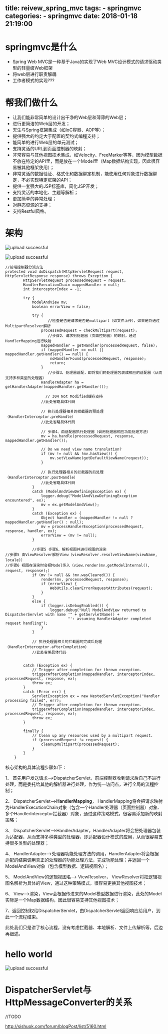title: reivew_spring_mvc
tags: 
    - springmvc
categories: 
    - springmvc
date: 2018-01-18 21:19:00
---
# springmvc是什么
- Spring Web MVC是一种基于Java的实现了Web MVC设计模式的请求驱动类型的轻量级Web框架
- 将web层进行职责解耦
- 工作者模式的实现???
# 帮我们做什么
- 让我们能非常简单的设计出干净的Web层和薄薄的Web层；
- 进行更简洁的Web层的开发；
- 天生与Spring框架集成（如IoC容器、AOP等）；
- 提供强大的约定大于配置的契约式编程支持；
- 能简单的进行Web层的单元测试；
- 支持灵活的URL到页面控制器的映射；
- 非常容易与其他视图技术集成，如Velocity、FreeMarker等等，因为模型数据不放在特定的API里，而是放在一个Model里（Map数据结构实现，因此很容易被其他框架使用）；
- 非常灵活的数据验证、格式化和数据绑定机制，能使用任何对象进行数据绑定，不必实现特定框架的API；
- 提供一套强大的JSP标签库，简化JSP开发；
- 支持灵活的本地化、主题等解析；
- 更加简单的异常处理；
- 对静态资源的支持；
- 支持Restful风格。

# 架构

![upload successful](/images/pasted-28.png)

![upload successful](/images/pasted-29.png)

```
//前端控制器分派方法  
protected void doDispatch(HttpServletRequest request, HttpServletResponse response) throws Exception {  
        HttpServletRequest processedRequest = request;  
        HandlerExecutionChain mappedHandler = null;  
        int interceptorIndex = -1;  
  
        try {  
            ModelAndView mv;  
            boolean errorView = false;  
  
            try {  
                   //检查是否是请求是否是multipart（如文件上传），如果是将通过MultipartResolver解析  
                processedRequest = checkMultipart(request);  
                   //步骤2、请求到处理器（页面控制器）的映射，通过HandlerMapping进行映射  
                mappedHandler = getHandler(processedRequest, false);  
                if (mappedHandler == null || mappedHandler.getHandler() == null) {  
                    noHandlerFound(processedRequest, response);  
                    return;  
                }  
                   //步骤3、处理器适配，即将我们的处理器包装成相应的适配器（从而支持多种类型的处理器）  
                HandlerAdapter ha = getHandlerAdapter(mappedHandler.getHandler());  
  
                  // 304 Not Modified缓存支持  
                //此处省略具体代码  
  
                // 执行处理器相关的拦截器的预处理（HandlerInterceptor.preHandle）  
                //此处省略具体代码  
  
                // 步骤4、由适配器执行处理器（调用处理器相应功能处理方法）  
                mv = ha.handle(processedRequest, response, mappedHandler.getHandler());  
  
                // Do we need view name translation?  
                if (mv != null && !mv.hasView()) {  
                    mv.setViewName(getDefaultViewName(request));  
                }  
  
                // 执行处理器相关的拦截器的后处理（HandlerInterceptor.postHandle）  
                //此处省略具体代码  
            }  
            catch (ModelAndViewDefiningException ex) {  
                logger.debug("ModelAndViewDefiningException encountered", ex);  
                mv = ex.getModelAndView();  
            }  
            catch (Exception ex) {  
                Object handler = (mappedHandler != null ? mappedHandler.getHandler() : null);  
                mv = processHandlerException(processedRequest, response, handler, ex);  
                errorView = (mv != null);  
            }  
  
            //步骤5 步骤6、解析视图并进行视图的渲染  
//步骤5 由ViewResolver解析View（viewResolver.resolveViewName(viewName, locale)）  
//步骤6 视图在渲染时会把Model传入（view.render(mv.getModelInternal(), request, response);）  
            if (mv != null && !mv.wasCleared()) {  
                render(mv, processedRequest, response);  
                if (errorView) {  
                    WebUtils.clearErrorRequestAttributes(request);  
                }  
            }  
            else {  
                if (logger.isDebugEnabled()) {  
                    logger.debug("Null ModelAndView returned to DispatcherServlet with name '" + getServletName() +  
                            "': assuming HandlerAdapter completed request handling");  
                }  
            }  
  
            // 执行处理器相关的拦截器的完成后处理（HandlerInterceptor.afterCompletion）  
            //此处省略具体代码  
  
  
        catch (Exception ex) {  
            // Trigger after-completion for thrown exception.  
            triggerAfterCompletion(mappedHandler, interceptorIndex, processedRequest, response, ex);  
            throw ex;  
        }  
        catch (Error err) {  
            ServletException ex = new NestedServletException("Handler processing failed", err);  
            // Trigger after-completion for thrown exception.  
            triggerAfterCompletion(mappedHandler, interceptorIndex, processedRequest, response, ex);  
            throw ex;  
        }  
  
        finally {  
            // Clean up any resources used by a multipart request.  
            if (processedRequest != request) {  
                cleanupMultipart(processedRequest);  
            }  
        }  
    }  
```


核心架构的具体流程步骤如下：

1、  首先用户发送请求——>DispatcherServlet，前端控制器收到请求后自己不进行处理，而是委托给其他的解析器进行处理，作为统一访问点，进行全局的流程控制；

2、  DispatcherServlet——><b>HandlerMapping</b>， HandlerMapping将会把请求映射为HandlerExecutionChain对象（包含一个Handler处理器（页面控制器）对象、多个HandlerInterceptor拦截器）对象，通过这种策略模式，很容易添加新的映射策略；

3、  DispatcherServlet——>HandlerAdapter，HandlerAdapter将会把处理器包装为适配器，从而支持多种类型的处理器，即适配器设计模式的应用，从而很容易支持很多类型的处理器；

4、  HandlerAdapter——>处理器功能处理方法的调用，HandlerAdapter将会根据适配的结果调用真正的处理器的功能处理方法，完成功能处理；并返回一个ModelAndView对象（包含模型数据、逻辑视图名）；

5、  ModelAndView的逻辑视图名——> ViewResolver， ViewResolver将把逻辑视图名解析为具体的View，通过这种策略模式，很容易更换其他视图技术；

6、  View——>渲染，View会根据传进来的Model模型数据进行渲染，此处的Model实际是一个Map数据结构，因此很容易支持其他视图技术；

7、返回控制权给DispatcherServlet，由DispatcherServlet返回响应给用户，到此一个流程结束。

 

此处我们只是讲了核心流程，没有考虑拦截器、本地解析、文件上传解析等，后边再细述。

# hello world

![upload successful](/images/pasted-30.png)
 
# DispatcherServlet与HttpMessageConverter的关系
//TODO

 

http://sishuok.com/forum/blogPost/list/5160.html